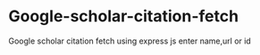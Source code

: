 # Google-scholar-citation-fetch
Google scholar citation fetch using express js enter name,url or id

